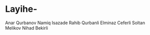 # Layihe-

Anar Qurbanov
Namiq Isazade
Rahib Qurbanli
Elminaz Ceferli 
Soltan Melikov 
Nihad Bekirli 
